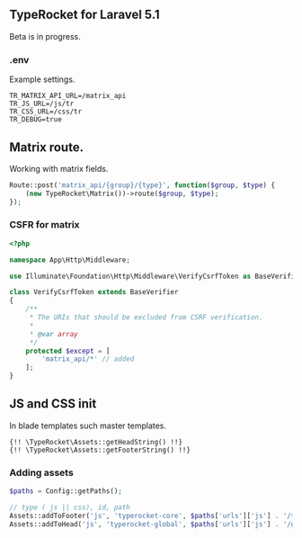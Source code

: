 ## TypeRocket for Laravel 5.1

Beta is in progress.

### .env

Example settings.

```
TR_MATRIX_API_URL=/matrix_api
TR_JS_URL=/js/tr
TR_CSS_URL=/css/tr
TR_DEBUG=true
```

## Matrix route.

Working with matrix fields.

```php
Route::post('matrix_api/{group}/{type}', function($group, $type) {
    (new TypeRocket\Matrix())->route($group, $type);
});
```

### CSFR for matrix

```php
<?php

namespace App\Http\Middleware;

use Illuminate\Foundation\Http\Middleware\VerifyCsrfToken as BaseVerifier;

class VerifyCsrfToken extends BaseVerifier
{
    /**
     * The URIs that should be excluded from CSRF verification.
     *
     * @var array
     */
    protected $except = [
        'matrix_api/*' // added
    ];
}
```

## JS and CSS init

In blade templates such master templates.

```
{!! \TypeRocket\Assets::getHeadString() !!}
{!! \TypeRocket\Assets::getFooterString() !!}
```

### Adding assets

```php
$paths = Config::getPaths();

// type ( js || css), id, path
Assets::addToFooter('js', 'typerocket-core', $paths['urls']['js'] . '/typerocket.js');
Assets::addToHead('js', 'typerocket-global', $paths['urls']['js'] . '/global.js');
```
